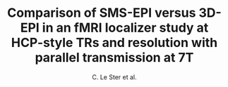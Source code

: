 ---
cat: metric
subcat: metric
bestof: false
author: C. Le Ster et al.
title: Comparison of SMS-EPI versus 3D-EPI in an fMRI localizer study at HCP-style TRs and resolution with parallel transmission at 7T
year: 2019
type: inproceedings
booktitle: Proceedings of the International Society for Magnetic Resonance in Medicine
---